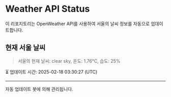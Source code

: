 
# Weather API Status

이 리포지토리는 OpenWeather API를 사용하여 서울의 날씨 정보를 자동으로 업데이트합니다.

## 현재 서울 날씨
> 서울의 현재 날씨: clear sky, 온도: 1.76°C, 습도: 25%

⏳ 업데이트 시간: 2025-02-18 03:30:27 (UTC)

---
자동 업데이트 봇에 의해 관리됩니다.
